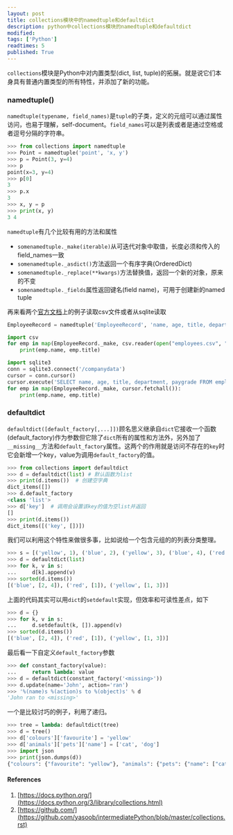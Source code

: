 ```yaml
---
layout: post
title: collections模块中的namedtuple和defaultdict
description: python中collections模块的namedtuple和defaultdict
modified: 
tags: ['Python']
readtimes: 5
published: True
---
```



`collections`模块是Python中对内置类型(dict, list, tuple)的拓展。就是说它们本身具有普通内置类型的所有特性，并添加了新的功能。

### namedtuple()

`namedtuple(typename, field_names)`是`tuple`的子类，定义的元组可以通过属性访问，也易于理解，self-document。`field_names`可以是列表或者是通过空格或者逗号分隔的字符串。

```python
>>> from collections import namedtuple
>>> Point = namedtuple('point', 'x, y')
>>> p = Point(3, y=4)
>>> p
point(x=3, y=4)
>>> p[0]
3
>>> p.x
3
>>> x, y = p
>>> print(x, y)
3 4
```

`namedtuple`有几个比较有用的方法和属性

- `somenamedtuple._make(iterable)`从可迭代对象中取值，长度必须和传入的field_names一致
- `somenamedtuple._asdict()`方法返回一个有序字典(OrderedDict)
- `somenamedtuple._replace(**kwargs)`方法替换值，返回一个新的对象，原来的不变
- `somenamedtuple._fields`属性返回键名(field name)，可用于创建新的named tuple

再来看两个[官方文档](https://docs.python.org/3/library/collections.html#collections.namedtuple)上的例子读取csv文件或者从sqlite读取

```python
EmployeeRecord = namedtuple('EmployeeRecord', 'name, age, title, department, paygrade')

import csv
for emp in map(EmployeeRecord._make, csv.reader(open("employees.csv", "rb"))):
    print(emp.name, emp.title)

import sqlite3
conn = sqlite3.connect('/companydata')
cursor = conn.cursor()
cursor.execute('SELECT name, age, title, department, paygrade FROM employees')
for emp in map(EmployeeRecord._make, cursor.fetchall()):
    print(emp.name, emp.title)
```

### defaultdict

`defaultdict([default_factory[,...]])`顾名思义继承自`dict`它接收一个函数(default_factory)作为参数但它除了`dict`所有的属性和方法外，另外加了`__missing__`方法和`default_factory`属性。这两个的作用就是访问不存在的`key`时它会新增一个key，value为调用`default_factory`的值。

```python
>>> from collections import defaultdict
>>> d = defaultdict(list) # 默认函数为list
>>> print(d.items())  # 创建空字典
dict_items([])
>>> d.default_factory
<class 'list'>
>>> d['key']  # 调用会设置该key的值为空list并返回
[]
>>> print(d.items())
dict_items([('key', [])])
```

我们可以利用这个特性来做很多事，比如说给一个包含元组的的列表分类整理。

```python
>>> s = [('yellow', 1), ('blue', 2), ('yellow', 3), ('blue', 4), ('red', 1)]
>>> d = defaultdict(list)
>>> for k, v in s:
...     d[k].append(v)
>>> sorted(d.items())
[('blue', [2, 4]), ('red', [1]), ('yellow', [1, 3])]
```

上面的代码其实可以用`dict`的`setdefault`实现，但效率和可读性差点，如下

```python
>>> d = {}
>>> for k, v in s:
...     d.setdefault(k, []).append(v)
>>> sorted(d.items())
[('blue', [2, 4]), ('red', [1]), ('yellow', [1, 3])]
```

最后看一下自定义`default_factory`参数

```python
>>> def constant_factory(value):
...     return lambda: value
>>> d = defaultdict(constant_factory('<missing>'))
>>> d.update(name='John', action='ran')
>>> '%(name)s %(action)s to %(object)s' % d
'John ran to <missing>'
```

一个是比较讨巧的例子，利用了递归。

```python
>>> tree = lambda: defaultdict(tree)
>>> d = tree()
>>> d['colours']['favourite'] = 'yellow'
>>> d['animals']['pets']['name'] = ['cat', 'dog']
>>> import json
>>> print(json.dumps(d))
{"colours": {"favourite": "yellow"}, "animals": {"pets": {"name": ["cat", "dog"]}}}
```

#### References

1. [https://docs.python.org/](https://docs.python.org/3/library/collections.html)
2. [https://github.com/](https://github.com/yasoob/intermediatePython/blob/master/collections.rst)

